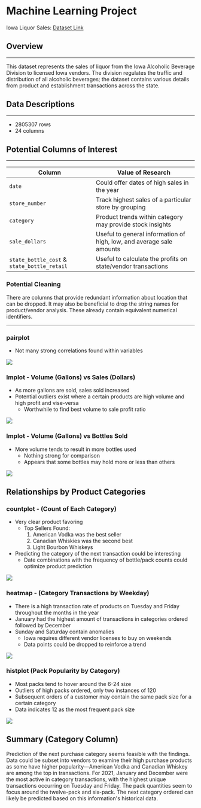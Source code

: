 # Machine Learning Project
Iowa Liquor Sales: [Dataset Link](https://www.kaggle.com/datasets/gabrielramos87/iowa-sales-liquor-jan-2021jan-2022)

## Overview
-----------
This dataset represents the sales of liquor from the Iowa Alcoholic Beverage Division to licensed Iowa vendors. The division regulates the traffic and distribution of all alcoholic beverages; the dataset contains various details from product and establishment transactions across the state.  

## Data Descriptions
---------------
- 2805307 rows
- 24 columns

## Potential Columns of Interest
-----------------
| Column | Value of Research |
| ------- | -------- | 
| `date` | Could offer dates of high sales in the year |
| `store_number` | Track highest sales of a particular store by grouping |
| `category` | Product trends within category may provide stock insights |
| `sale_dollars` | Useful to general information of high, low, and average sale amounts |
| `state_bottle_cost` & `state_bottle_retail` | Useful to calculate the profits on state/vendor transactions |

### Potential Cleaning
There are columns that provide redundant information about location that can be dropped.
It may also be beneficial to drop the string names for product/vendor analysis. These already contain equivalent numerical identifiers.

-----------------
### pairplot
- Not many strong correlations found within variables

![](https://i.imgur.com/3JgBZa3.png)

### lmplot - Volume (Gallons) vs Sales (Dollars)
- As more gallons are sold, sales sold increased
- Potential outliers exist where a certain products are high volume and high profit and vise-versa
  - Worthwhile to find best volume to sale profit ratio

![](https://i.imgur.com/I5FPtfx.png)

### lmplot - Volume (Gallons) vs Bottles Sold
- More volume tends to result in more bottles used
  - Nothing strong for comparison
  - Appears that some bottles may hold more or less than others

![](https://i.imgur.com/xhmkw8B.png)

## Relationships by Product Categories
### countplot - (Count of Each Category)
- Very clear product favoring
  - Top Sellers Found:
    1. American Vodka was the best seller
    2. Canadian Whiskies was the second best
    3. Light Bourbon Whiskeys
- Predicting the category of the next transaction could be interesting
  - Date combinations with the frequency of bottle/pack counts could optimize product prediction

![](https://i.imgur.com/1Q0CnTz.png) 

### heatmap - (Category Transactions by Weekday)
- There is a high transaction rate of products on Tuesday and Friday throughout the months in the year
- January had the highest amount of transactions in categories ordered followed by December
- Sunday and Saturday contain anomalies
  - Iowa requires different vendor licenses to buy on weekends
  - Data points could be dropped to reinforce a trend

![](https://i.imgur.com/aO3nc5z.png)

### histplot (Pack Popularity by Category)
- Most packs tend to hover around the 6-24 size
- Outliers of high packs ordered, only two instances of 120
- Subsequent orders of a customer may contain the same pack size for a certain category
- Data indicates 12 as the most frequent pack size

![](https://i.imgur.com/6Dvzq1e.png)

## Summary (Category Column)
Prediction of the next purchase category seems feasible with the findings. Data could be subset into vendors to examine their high purchase products as some have higher popularity—American Vodka and Canadian Whiskey are among the top in transactions. For 2021, January and December were the most active in category transactions, with the highest unique transactions occurring on Tuesday and Friday. The pack quantities seem to focus around the twelve-pack and six-pack. The next category ordered can likely be predicted based on this information's historical data.